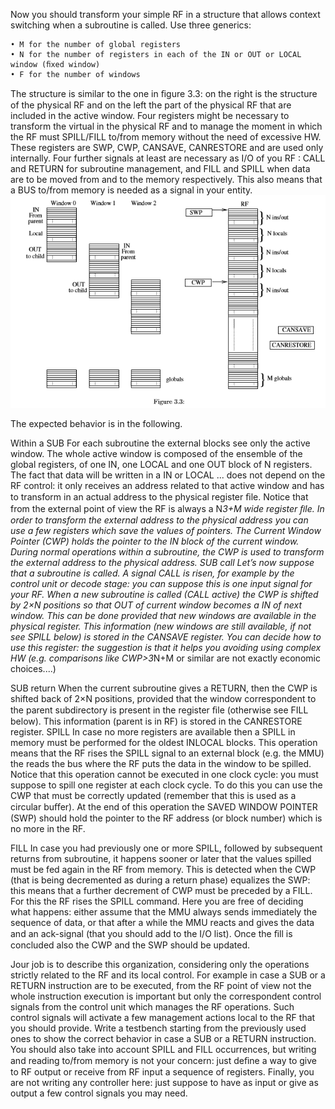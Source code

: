 Now you should transform your simple RF in a structure that allows context switching when a subroutine is called. Use three generics:

    • M for the number of global registers
    • N for the number of registers in each of the IN or OUT or LOCAL window (ﬁxed window) 
    • F for the number of windows

The structure is similar to the one in ﬁgure 3.3: on the right is the structure of the physical RF and on the left the part of the physical RF that are included in the active window. Four registers might be necessary to transform the virtual in the physical RF and to manage the moment in which the RF must SPILL/FILL to/from memory without the need of excessive HW. These registers are SWP, CWP, CANSAVE, CANRESTORE and are used only internally. Four further signals at least are necessary as I/O of you RF : CALL and RETURN for subroutine management, and FILL and SPILL when data are to be moved from and to the memory respectively. This also means that a BUS to/from memory is needed as a signal in your entity.
![alt text](./Immagine.png)


The expected behavior is in the following. 

Within a SUB For each subroutine the external blocks see only the active window. The whole active window is composed of the ensemble of the global registers, of one IN, one LOCAL and one OUT block of N registers.
The fact that data will be written in a IN or LOCAL ... does not depend on the RF control: it only receives an address related to that active window and has to transform in an actual address to the physical register ﬁle. Notice that from the external point of view the RF is always a N*3+M wide register ﬁle. In order to transform the external address to the physical address you can use a few registers which save the values of pointers. The Current Window Pointer (CWP) holds the pointer to the IN block of the current window. During normal operations within a subroutine, the CWP is used to transform the external address to the physical address. SUB call Let’s now suppose that a subroutine is called. A signal CALL is risen, for example by the control unit or decode stage: you can suppose this is one input signal for your RF. When a new subroutine is called (CALL active) the CWP is shifted by 2×N positions so that OUT of current window becomes a IN of next window. This can be done provided that new windows are available in the physical register. This information (new windows are still available, if not see SPILL below) is stored in the CANSAVE register. You can decide how to use this register: the suggestion is that it helps you avoiding using complex HW (e.g. comparisons like CWP>3*N+M or similar are not exactly economic choices....)

SUB return When the current subroutine gives a RETURN, then the CWP is shifted back of 2×N positions, provided that the window correspondent to the parent subdirectory is present in the register ﬁle (otherwise see FILL below). This information (parent is in RF) is stored in the CANRESTORE register. SPILL In case no more registers are available then a SPILL in memory must be performed for the oldest INLOCAL blocks. This operation means that the RF rises the SPILL signal to an external block (e.g. the MMU) the reads the bus where the RF puts the data in the window to be spilled. Notice that this operation cannot be executed in one clock cycle: you must suppose to spill one register at each clock cycle. To do this you can use the CWP that must be correctly updated (remember that this is used as a circular buﬀer). At the end of this operation the SAVED WINDOW POINTER (SWP) should hold the pointer to the RF address (or block number) which is no more in the RF.


FILL In case you had previously one or more SPILL, followed by subsequent returns from subroutine, it happens sooner or later that the values spilled must be fed again in the RF from memory. This is detected when the CWP (that is being decremented as during a return phase) equalizes the SWP: this means that a further decrement of CWP must be preceded by a FILL. For this the RF rises the SPILL command. Here you are free of deciding what happens: either assume that the MMU always sends immediately the sequence of data, or that after a while the MMU reacts and gives the data and an ack-signal (that you should add to the I/O list). Once the ﬁll is concluded also the CWP and the SWP should be updated. 

Jour job is to describe this organization, considering only the operations strictly related to the RF and its local control. For example in case a SUB or a RETURN instruction are to be executed, from the RF point of view not the whole instruction execution is important but only the correspondent control signals from the control unit which manages the RF operations. Such control signals will activate a few management actions local to the RF that you should provide. Write a testbench starting from the previously used ones to show the correct behavior in case a SUB or a RETURN instruction. You should also take into account SPILL and FILL occurrences, but writing and reading to/from memory is not your concern: just deﬁne a way to give to RF output or receive from RF input a sequence of registers. Finally, you are not writing any controller here: just suppose to have as input or give as output a few control signals you may need.
